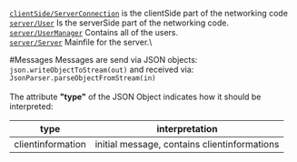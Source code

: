 [```clientSide/ServerConnection```](../src/cubyz/clientSide/ServerConnection.java) is the clientSide part of the networking code\
[```server/User```](../src/cubyz/server/User.java) Is the serverSide part of the networking code.\
[```server/UserManager```](../src/cubyz/server/User.java) Contains all of the users.\
[```server/Server```](../src/cubyz/server/Server.java) Mainfile for the server.\

#Messages
Messages are send via JSON objects: 
```json.writeObjectToStream(out)```
and received via:
```JsonParser.parseObjectFromStream(in)``` \
\
The attribute **"type"** of the JSON Object indicates how it should be interpreted:

|type|interpretation|
|---|---|
|clientinformation|initial message, contains clientinformations|